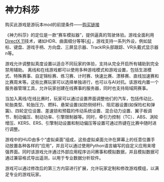 # 神力科莎



购买此游戏是游玩本mod的前提条件——[购买链接](https://store.steampowered.com/app/244210/_Assetto_Corsa/)



《神力科莎》的定位是一款“赛车模拟器”，提供逼真的驾驶体验。游戏全面利用[DirectX 11](https://zh.m.wikipedia.org/wiki/DirectX)技术，诸如HDR、曲面细分等等[[4\]](https://zh.m.wikipedia.org/wiki/神力科莎#cite_note-4) 。游戏支持一系列外设，例如鼠标、键盘、游戏手柄、方向盘、三屏显示器、TrackIR头部跟踪、VR头戴式显示器n等。

游戏允许调整拟真度设置以适合不同玩家的体验，支持从完全开启所有辅助到完全禁用辅助。 离线和在线游戏都可以使用多种游戏模式和游戏设置，包括生涯模式、特殊赛事、自定锦标赛、练习赛、计时赛、快速比赛、漂移赛、直线加速赛和比赛周末等。这些比赛玩家可以选择单独进行，也可以与AI对抗。该游戏内置一个服务器管理工具，允许玩家创建在线赛事的服务器，同时也支持局域网赛事。

当加入离线/在线比赛时，玩家可以通过设置界面调整他们的汽车，包括传动比、轮胎类型、轮胎压力、燃料、悬架设置(如防侧倾杆)、阻尼器设置(如保险杠和弹簧)、四轮定位设置、差速锁和预载的传动系统设置、混合动力设置、翼子板调节、制动偏压、制动功率、引擎限制器等。同时，牵引力控制（TC）、ABS、涡轮增压、KERS、ERS、引擎制动设置和制动偏压等设置可通过热键在比赛中随时进行调整。

游戏中的HUD由多个“虚拟桌面”组成，这些虚拟桌面允许在屏幕上的任意位置手动放置各种各样的“应用”，并且可以通过使用Python语言编写的自定义应用来增强界面。同时该游戏允许通过外部应用程序访问赛事和模拟数据，并且模拟数据可通过兼容格式导出遥测，以用于专业数据分析软件。

游戏可以通过修改后的第三方内容进行扩展，允许玩家定制和修改游戏模组，以满足专业的游戏玩家。